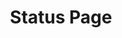 ---
title: Status Page
excerpt: ''
deprecated: false
hidden: false
link:
  new_tab: true
  url: https://status.realestateapi.com
metadata:
  title: ''
  description: ''
  robots: noindex
next:
  description: ''
---
